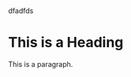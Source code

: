 <html>
<head> dfadfds
<title>Alexandra Schuch</title>
</head>
<body>

<h1>This is a Heading</h1>
<p>This is a paragraph.</p>

</body>
</html>

